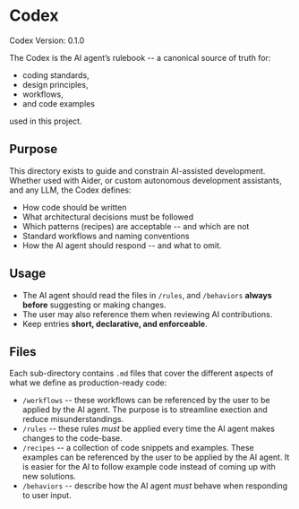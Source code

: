 
# Codex
Codex Version: 0.1.0

The Codex is the AI agent’s rulebook -- a canonical source of truth for:

- coding standards,
- design principles,
- workflows,
- and code examples

used in this project.

## Purpose

This directory exists to guide and constrain AI-assisted development. Whether used with Aider, or custom autonomous development assistants, and any LLM, the Codex defines:

- How code should be written
- What architectural decisions must be followed
- Which patterns (recipes) are acceptable -- and which are not
- Standard workflows and naming conventions
- How the AI agent should respond -- and what to omit.

## Usage

- The AI agent should read the files in `/rules`, and `/behaviors` **always before** suggesting or making changes.
- The user may also reference them when reviewing AI contributions.
- Keep entries **short, declarative, and enforceable**.

## Files

Each sub-directory contains `.md` files that cover the different aspects of what we define as production-ready code:

- `/workflows` -- these workflows can be referenced by the user to be applied by the AI agent. The purpose is to streamline exection and reduce misunderstandings. 
- `/rules` -- these rules _must_ be applied every time the AI agent makes changes to the code-base.
- `/recipes` -- a collection of code snippets and examples. These examples can be referenced by the user to be applied by the AI agent. It is easier for the AI to follow example code instead of coming up with new solutions.
- `/behaviors` -- describe how the AI agent _must_ behave when responding to user input. 

